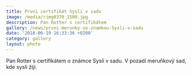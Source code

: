 ```yaml
---
title: První certifikát Sysli v sadu
image: /media/rimg0370_1500.jpg
description: Pan Rotter s certifikátem
gallery: /news/prvni-merunky-se-znamkou-Sysli-v-sadu
date: '2018-06-19 16:33:36 +0200'
category: gallery
layout: photo
---
```

Pan Rotter s certifikátem o známce Sysli v sadu. V pozadí meruňkový sad, kde sysli žijí.
